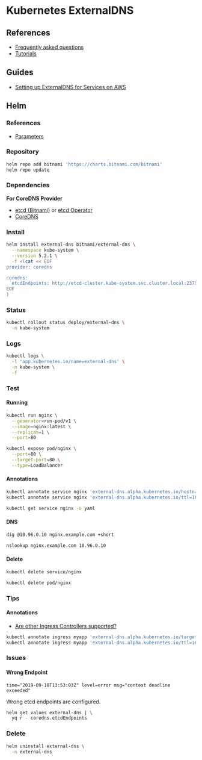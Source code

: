 # Kubernetes ExternalDNS

## References

- [Frequently asked questions](https://github.com/kubernetes-incubator/external-dns/blob/master/docs/faq.md#user-content-are-other-ingress-controllers-supported)
- [Tutorials](https://github.com/kubernetes-incubator/external-dns/tree/master/docs/tutorials)

## Guides

- [Setting up ExternalDNS for Services on AWS](https://github.com/kubernetes-sigs/external-dns/blob/master/docs/tutorials/aws.md)

## Helm

### References

- [Parameters](https://github.com/bitnami/charts/tree/master/bitnami/external-dns#parameters)

### Repository

```sh
helm repo add bitnami 'https://charts.bitnami.com/bitnami'
helm repo update
```

### Dependencies

**For CoreDNS Provider**

- [etcd (Bitnami)](/etcd.md) or [etcd Operator](/etcd-operator.md)
- [CoreDNS](/coredns.md)

### Install

```sh
helm install external-dns bitnami/external-dns \
  --namespace kube-system \
  --version 5.2.1 \
  -f <(cat << EOF
provider: coredns

coredns:
  etcdEndpoints: http://etcd-cluster.kube-system.svc.cluster.local:2379
EOF
)
```

### Status

```sh
kubectl rollout status deploy/external-dns \
  -n kube-system
```

### Logs

```sh
kubectl logs \
  -l 'app.kubernetes.io/name=external-dns' \
  -n kube-system \
  -f
```

### Test

#### Running

```sh
kubectl run nginx \
  --generator=run-pod/v1 \
  --image=nginx:latest \
  --replicas=1 \
  --port=80

kubectl expose pod/nginx \
  --port=80 \
  --target-port=80 \
  --type=LoadBalancer
```

#### Annotations

```sh
kubectl annotate service nginx 'external-dns.alpha.kubernetes.io/hostname=nginx.example.com.'
kubectl annotate service nginx 'external-dns.alpha.kubernetes.io/ttl=10'
```

```sh
kubectl get service nginx -o yaml
```

#### DNS

```sh
dig @10.96.0.10 nginx.example.com +short

nslookup nginx.example.com 10.96.0.10
```

#### Delete

```sh
kubectl delete service/nginx

kubectl delete pod/nginx
```

### Tips

<!-- ####

Identity and Access Management (IAM) -> Policies -> external-dns

```sh
#
cat << EOF > ./external-dns.json
{
  "Version": "2012-10-17",
  "Statement": [
    {
      "Effect": "Allow",
      "Action": [
        "route53:ChangeResourceRecordSets",
        "sts:AssumeRole"
      ],
      "Resource": [
        "arn:aws:route53::*:hostedzone/*",
        "arn:aws:iam::[account-id]:role/external-dns"
      ]
    },
    {
      "Effect": "Allow",
      "Action": [
        "route53:ListHostedZones",
        "route53:ListResourceRecordSets",
        "route53:ListHostedZonesByName"
      ],
      "Resource": [
        "*"
      ]
    },
    {
      "Effect": "Allow",
      "Action": "route53:GetChange",
      "Resource": "arn:aws:route53:::change/*"
    },
    {
      "Effect": "Allow",
      "Action": [
        "route53:ChangeResourceRecordSets",
        "route53:ListResourceRecordSets"
      ],
      "Resource": "arn:aws:route53:::hostedzone/*"
    },
    {
      "Effect": "Allow",
      "Action": "route53:ListHostedZonesByName",
      "Resource": "*"
    }
  ]
}
EOF

#
cat << EOF > ./external-dns.json
{
  "Version": "2012-10-17",
  "Statement": [
    {
      "Effect": "Allow",
      "Action": [
        "route53:ChangeResourceRecordSets"
      ],
      "Resource": [
        "arn:aws:route53:::hostedzone/*"
      ]
    },
    {
      "Effect": "Allow",
      "Action": [
        "route53:ListHostedZones",
        "route53:ListResourceRecordSets"
      ],
      "Resource": [
        "*"
      ]
    }
  ]
}
EOF
``` -->

#### Annotations

- [Are other Ingress Controllers supported?](https://github.com/kubernetes-incubator/external-dns/blob/master/docs/faq.md#user-content-are-other-ingress-controllers-supported)

```sh
kubectl annotate ingress myapp 'external-dns.alpha.kubernetes.io/target=myapp.example.com' -n kube-monitor
kubectl annotate ingress myapp 'external-dns.alpha.kubernetes.io/ttl=10' -n kube-monitor
```

### Issues

#### Wrong Endpoint

```log
time="2019-09-18T13:53:03Z" level=error msg="context deadline exceeded"
```

Wrong etcd endpoints are configured.

```sh
helm get values external-dns | \
  yq r - coredns.etcdEndpoints
```

### Delete

```sh
helm uninstall external-dns \
  -n external-dns
```

<!--
service.beta.kubernetes.io/aws-load-balancer-type: "nlb"
service.beta.kubernetes.io/aws-load-balancer-internal: "true"
service.beta.kubernetes.io/aws-load-balancer-internal: 10.96.0.0/11
service.beta.kubernetes.io/aws-load-balancer-proxy-protocol: "*"
service.beta.kubernetes.io/aws-load-balancer-ssl-cert: arn:aws:acm:us-east-1:[id]:certificate/[uuid]
service.beta.kubernetes.io/aws-load-balancer-ssl-ports: https
service.beta.kubernetes.io/aws-load-balancer-cross-zone-load-balancing-enabled: "true"
-->
